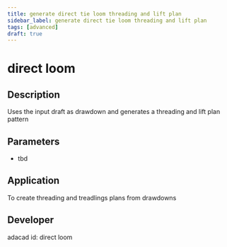```yaml
---
title: generate direct tie loom threading and lift plan
sidebar_label: generate direct tie loom threading and lift plan
tags: [advanced]
draft: true
---
```

# direct loom
<!--![file](./img/direct loom.png)-->

## Description
Uses the input draft as drawdown and generates a threading and lift plan pattern

## Parameters
- tbd

## Application
To create threading and treadlings plans from drawdowns
## Developer
adacad id: direct loom
